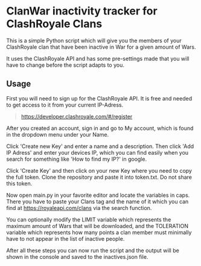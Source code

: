 # ClanWar inactivity tracker for ClashRoyale Clans

This is a simple Python script which will give you the members of your ClashRoyale clan that have been inactive in War for a given amount of Wars.

It uses the ClashRoyale API and has some pre-settings made that you will have to change before the script adapts to you.

## Usage

First you will need to sign up for the ClashRoyale API. It is free and needed to get access to it from your current IP-Adress.
> https://developer.clashroyale.com/#/register

After you created an account, sign in and go to My account, which is found in the dropdown menu under your Name.

Click 'Create new Key' and enter a name and a description. Then click 'Add IP Adress' and enter your devices IP, which you can find easily when you search for something like 'How to find my IP?' in google.

Click 'Create Key' and then click on your new Key where you need to copy the full token. 
Clone the repository and paste it into token.txt. Do not share this token.

Now open main.py in your favorite editor and locate the variables in caps. 
There you have to paste your Clans tag and the name of it which you can find at https://royaleapi.com/clans via the search function.

You can optionally modify the LIMIT variable which represents the maximum amount of Wars that will be downloaded, and the TOLERATION variable which represents how many points a clan member must minimally have to not appear in the list of inactive people.

After all these steps you can now run the script and the output will be shown in the console and saved to the inactives.json file. 